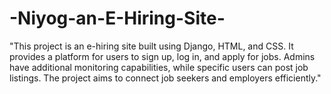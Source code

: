 # -Niyog-an-E-Hiring-Site-
"This project is an e-hiring site built using Django, HTML, and CSS. It provides a platform for users to sign up, log in, and apply for jobs. Admins have additional monitoring capabilities, while specific users can post job listings. The project aims to connect job seekers and employers efficiently."
